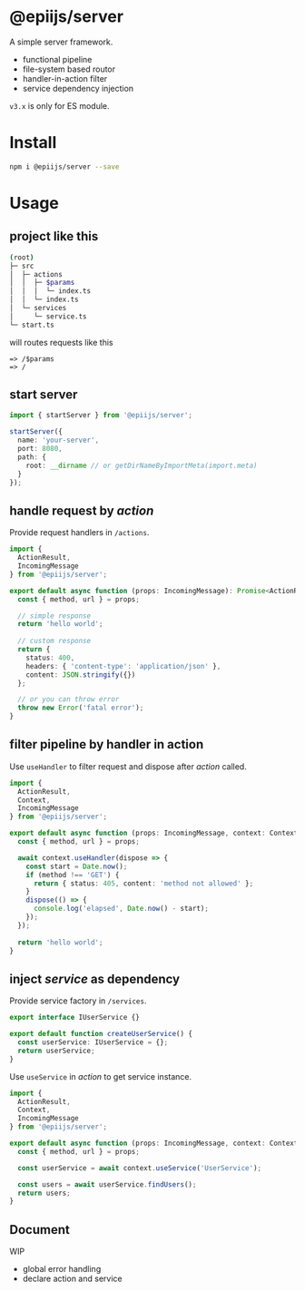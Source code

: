 # @epiijs/server

A simple server framework.

- functional pipeline
- file-system based routor
- handler-in-action filter
- service dependency injection

`v3.x` is only for ES module. 

# Install

```bash
npm i @epiijs/server --save
```

# Usage

## project like this

```sh
(root)
├─ src
│  ├─ actions
│  │  ├─ $params
│  │  │  └─ index.ts
│  │  └─ index.ts
│  └─ services
│     └─ service.ts
└─ start.ts
```

will routes requests like this

```
=> /$params
=> /
```

## start server
```ts
import { startServer } from '@epiijs/server';

startServer({
  name: 'your-server',
  port: 8080,
  path: {
    root: __dirname // or getDirNameByImportMeta(import.meta)
  }
});
```

## handle request by *action*

Provide request handlers in `/actions`.

```ts
import {
  ActionResult,
  IncomingMessage
} from '@epiijs/server';

export default async function (props: IncomingMessage): Promise<ActionResult> {
  const { method, url } = props;

  // simple response
  return 'hello world';
  
  // custom response
  return {
    status: 400,
    headers: { 'content-type': 'application/json' },
    content: JSON.stringify({})
  };

  // or you can throw error
  throw new Error('fatal error');
}
```

## filter pipeline by handler in action

Use `useHandler` to filter request and dispose after *action* called.

```ts
import {
  ActionResult,
  Context,
  IncomingMessage
} from '@epiijs/server';

export default async function (props: IncomingMessage, context: Context): Promise<ActionResult> {
  const { method, url } = props;

  await context.useHandler(dispose => {
    const start = Date.now();
    if (method !== 'GET') {
      return { status: 405, content: 'method not allowed' };
    }
    dispose(() => {
      console.log('elapsed', Date.now() - start);
    });
  });
  
  return 'hello world';
}
```

## inject *service* as dependency

Provide service factory in `/services`.

```ts
export interface IUserService {}

export default function createUserService() {
  const userService: IUserService = {};
  return userService;
}
```

Use `useService` in *action* to get service instance.

```ts
import {
  ActionResult,
  Context,
  IncomingMessage
} from '@epiijs/server';

export default async function (props: IncomingMessage, context: Context): Promise<ActionResult> {
  const { method, url } = props;

  const userService = await context.useService('UserService');

  const users = await userService.findUsers();  
  return users;
}
```

## Document

WIP

* global error handling
* declare action and service